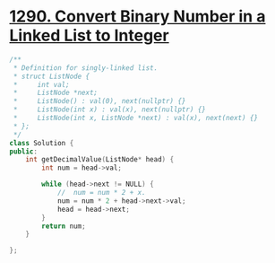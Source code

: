 # [1290. Convert Binary Number in a Linked List to Integer](https://leetcode.com/problems/convert-binary-number-in-a-linked-list-to-integer)
```c++
/**
 * Definition for singly-linked list.
 * struct ListNode {
 *     int val;
 *     ListNode *next;
 *     ListNode() : val(0), next(nullptr) {}
 *     ListNode(int x) : val(x), next(nullptr) {}
 *     ListNode(int x, ListNode *next) : val(x), next(next) {}
 * };
 */
class Solution {
public:
    int getDecimalValue(ListNode* head) {
        int num = head->val;

        while (head->next != NULL) {
            //  num = num * 2 + x.
            num = num * 2 + head->next->val;
            head = head->next;    
        }
        return num;
    }

};
```